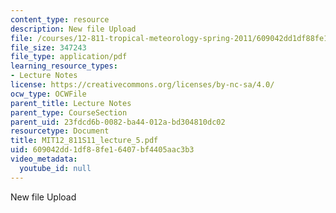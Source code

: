 ```yaml
---
content_type: resource
description: New file Upload
file: /courses/12-811-tropical-meteorology-spring-2011/609042dd1df88fe16407bf4405aac3b3_MIT12_811S11_lecture_5.pdf
file_size: 347243
file_type: application/pdf
learning_resource_types:
- Lecture Notes
license: https://creativecommons.org/licenses/by-nc-sa/4.0/
ocw_type: OCWFile
parent_title: Lecture Notes
parent_type: CourseSection
parent_uid: 23fdcd6b-0082-ba44-012a-bd304810dc02
resourcetype: Document
title: MIT12_811S11_lecture_5.pdf
uid: 609042dd-1df8-8fe1-6407-bf4405aac3b3
video_metadata:
  youtube_id: null
---
```

New file Upload